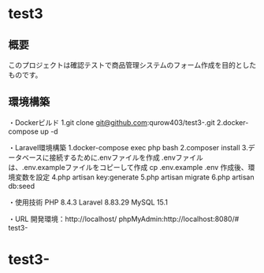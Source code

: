 # test3

## 概要
このプロジェクトは確認テストで商品管理システムのフォーム作成を目的としたものです。


## 環境構築
・Dockerビルド
1.git clone git@github.com:qurow403/test3-.git
2.docker-compose up -d

・Laravel環境構築
1.docker-compose exec php bash
2.composer install
3.データベースに接続するために.envファイルを作成
  .envファイルは、.env.exampleファイルをコピーして作成
  cp .env.example .env
  作成後、環境変数を設定
4.php artisan key:generate
5.php artisan migrate
6.php artisan db:seed

・使用技術
PHP 8.4.3
Laravel 8.83.29
MySQL 15.1

・URL
開発環境：http://localhost/
phpMyAdmin:http://localhost:8080/# test3-
# test3-
